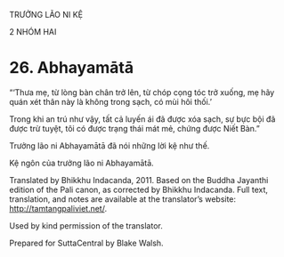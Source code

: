 TRƯỞNG LÃO NI KỆ

2 NHÓM HAI

# 26\. Abhayamātā

“‘Thưa mẹ, từ lòng bàn chân trở lên, từ chóp cọng tóc trở xuống, mẹ hãy quán xét thân này là không trong sạch, có mùi hôi thối.’

Trong khi an trú như vậy, tất cả luyến ái đã được xóa sạch, sự bực bội đã được trừ tuyệt, tôi có được trạng thái mát mẻ, chứng được Niết Bàn.”

Trưởng lão ni Abhayamātā đã nói những lời kệ như thế.

Kệ ngôn của trưởng lão ni Abhayamātā.

Translated by Bhikkhu Indacanda, 2011. Based on the Buddha Jayanthi edition of the Pali canon, as corrected by Bhikkhu Indacanda. Full text, translation, and notes are available at the translator’s website: http://tamtangpaliviet.net/.

Used by kind permission of the translator.

Prepared for SuttaCentral by Blake Walsh.
